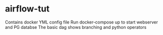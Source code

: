 # airflow-tut

Contains docker YML config file
Run docker-compose up to start webserver and PG databse
The basic dag shows branching and python operators
